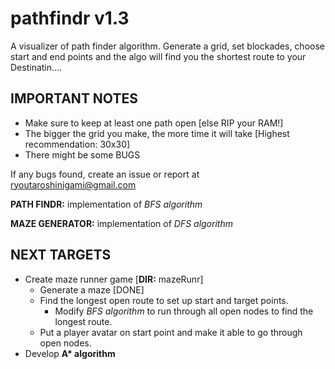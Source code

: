 # pathfindr v1.3

A visualizer of path finder algorithm. Generate a grid, set blockades, choose start and end points and the algo will find you the shortest route to your Destinatin....

## IMPORTANT NOTES

- Make sure to keep at least one path open [else RIP your RAM!]
- The bigger the grid you make, the more time it will take [Highest recommendation: 30x30]
- There might be some BUGS

If any bugs found, create an issue or report at ryoutaroshinigami@gmail.com

**PATH FINDR:** implementation of _BFS algorithm_

**MAZE GENERATOR:** implementation of _DFS algorithm_

## NEXT TARGETS

* Create maze runner game [**DIR:** mazeRunr]
    * Generate a maze [DONE]
    * Find the longest open route to set up start and target points.
        * Modify *BFS algorithm* to run through all open nodes to find the longest route.
    * Put a player avatar on start point and make it able to go through open nodes.
* Develop **A\* algorithm** 